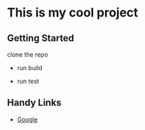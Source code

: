 # This is my cool project

## Getting Started

clone the repo

* run build

* run test

## Handy Links

- [Google](https://google.com)

